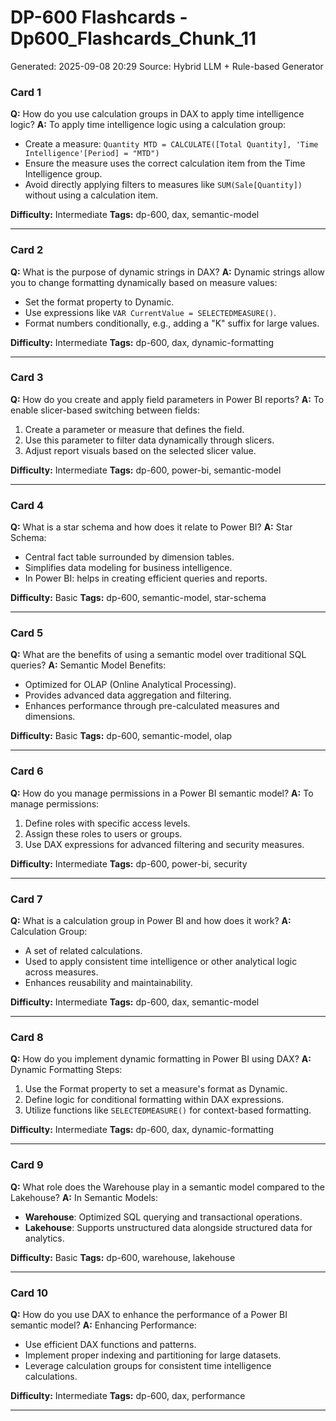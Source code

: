 # DP-600 Flashcards - Dp600_Flashcards_Chunk_11

Generated: 2025-09-08 20:29
Source: Hybrid LLM + Rule-based Generator

### Card 1
**Q:** How do you use calculation groups in DAX to apply time intelligence logic?
**A:** To apply time intelligence logic using a calculation group:
- Create a measure: `Quantity MTD = CALCULATE([Total Quantity], 'Time Intelligence'[Period] = "MTD")`
- Ensure the measure uses the correct calculation item from the Time Intelligence group.
- Avoid directly applying filters to measures like `SUM(Sale[Quantity])` without using a calculation item.

**Difficulty:** Intermediate
**Tags:** dp-600, dax, semantic-model

---

### Card 2
**Q:** What is the purpose of dynamic strings in DAX?
**A:** Dynamic strings allow you to change formatting dynamically based on measure values:
- Set the format property to Dynamic.
- Use expressions like `VAR CurrentValue = SELECTEDMEASURE()`.
- Format numbers conditionally, e.g., adding a "K" suffix for large values.

**Difficulty:** Intermediate
**Tags:** dp-600, dax, dynamic-formatting

---

### Card 3
**Q:** How do you create and apply field parameters in Power BI reports?
**A:** To enable slicer-based switching between fields:
1. Create a parameter or measure that defines the field.
2. Use this parameter to filter data dynamically through slicers.
3. Adjust report visuals based on the selected slicer value.

**Difficulty:** Intermediate
**Tags:** dp-600, power-bi, semantic-model

---

### Card 4
**Q:** What is a star schema and how does it relate to Power BI?
**A:** Star Schema:
- Central fact table surrounded by dimension tables.
- Simplifies data modeling for business intelligence.
- In Power BI: helps in creating efficient queries and reports.

**Difficulty:** Basic
**Tags:** dp-600, semantic-model, star-schema

---

### Card 5
**Q:** What are the benefits of using a semantic model over traditional SQL queries?
**A:** Semantic Model Benefits:
- Optimized for OLAP (Online Analytical Processing).
- Provides advanced data aggregation and filtering.
- Enhances performance through pre-calculated measures and dimensions.

**Difficulty:** Basic
**Tags:** dp-600, semantic-model, olap

---

### Card 6
**Q:** How do you manage permissions in a Power BI semantic model?
**A:** To manage permissions:
1. Define roles with specific access levels.
2. Assign these roles to users or groups.
3. Use DAX expressions for advanced filtering and security measures.

**Difficulty:** Intermediate
**Tags:** dp-600, power-bi, security

---

### Card 7
**Q:** What is a calculation group in Power BI and how does it work?
**A:** Calculation Group:
- A set of related calculations.
- Used to apply consistent time intelligence or other analytical logic across measures.
- Enhances reusability and maintainability.

**Difficulty:** Intermediate
**Tags:** dp-600, dax, semantic-model

---

### Card 8
**Q:** How do you implement dynamic formatting in Power BI using DAX?
**A:** Dynamic Formatting Steps:
1. Use the Format property to set a measure's format as Dynamic.
2. Define logic for conditional formatting within DAX expressions.
3. Utilize functions like `SELECTEDMEASURE()` for context-based formatting.

**Difficulty:** Intermediate
**Tags:** dp-600, dax, dynamic-formatting

---

### Card 9
**Q:** What role does the Warehouse play in a semantic model compared to the Lakehouse?
**A:** In Semantic Models:
- **Warehouse**: Optimized SQL querying and transactional operations.
- **Lakehouse**: Supports unstructured data alongside structured data for analytics.

**Difficulty:** Basic
**Tags:** dp-600, warehouse, lakehouse

---

### Card 10
**Q:** How do you use DAX to enhance the performance of a Power BI semantic model?
**A:** Enhancing Performance:
- Use efficient DAX functions and patterns.
- Implement proper indexing and partitioning for large datasets.
- Leverage calculation groups for consistent time intelligence calculations.

**Difficulty:** Intermediate
**Tags:** dp-600, dax, performance

---

